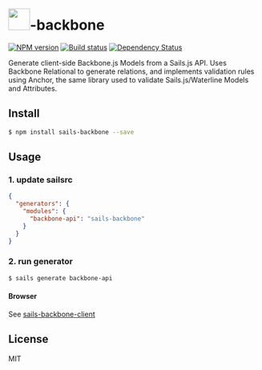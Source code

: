 # <img src="http://cdn.tjw.io/images/sails-logo.png" height='43px' />-backbone

[![NPM version][npm-image]][npm-url]
[![Build status][travis-image]][travis-url]
[![Dependency Status][daviddm-image]][daviddm-url]

Generate client-side Backbone.js Models from a Sails.js API. Uses Backbone
Relational to generate relations, and implements validation rules using Anchor,
the same library used to validate Sails.js/Waterline Models and Attributes.

## Install
```sh
$ npm install sails-backbone --save
```

## Usage

### 1. update sailsrc

```json
{
  "generators": {
    "modules": {
      "backbone-api": "sails-backbone"
    }
  }
}
```

### 2. run generator
```sh
$ sails generate backbone-api
```

#### Browser
See [sails-backbone-client](https://github.com/tjwebb/sails-backbone-client)


## License
MIT

[sails-logo]: http://cdn.tjw.io/images/sails-logo.png
[sails-url]: https://sailsjs.org
[npm-image]: https://img.shields.io/npm/v/sails-backbone.svg?style=flat
[npm-url]: https://npmjs.org/package/sails-backbone
[travis-image]: https://img.shields.io/travis/tjwebb/sails-backbone.svg?style=flat
[travis-url]: https://travis-ci.org/tjwebb/sails-backbone
[daviddm-image]: http://img.shields.io/david/tjwebb/sails-backbone.svg?style=flat
[daviddm-url]: https://david-dm.org/tjwebb/sails-backbone
